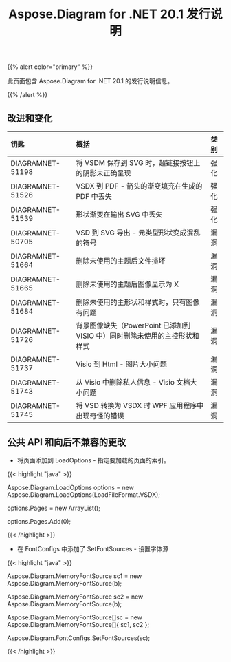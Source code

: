 ﻿---
title: Aspose.Diagram for .NET 20.1 发行说明
type: docs
weight: 70
url: /zh/net/aspose-diagram-for-net-20-1-release-notes/
---
{{% alert color="primary" %}} 

此页面包含 Aspose.Diagram for .NET 20.1 的发行说明信息。

{{% /alert %}} 
## **改进和变化**

|**钥匙**|**概括**|**类别**|
|:- |:- |:- |
|DIAGRAMNET-51198|将 VSDM 保存到 SVG 时，超链接按钮上的阴影未正确呈现|强化|
|DIAGRAMNET-51526|VSDX 到 PDF - 箭头的渐变填充在生成的 PDF 中丢失|强化|
|DIAGRAMNET-51539|形状渐变在输出 SVG 中丢失|强化|
|DIAGRAMNET-50705|VSD 到 SVG 导出 - 元类型形状变成混乱的符号|漏洞|
|DIAGRAMNET-51664|删除未使用的主题后文件损坏|漏洞|
|DIAGRAMNET-51665|删除未使用的主题后图像显示为 X|漏洞|
|DIAGRAMNET-51684|删除未使用的主形状和样式时，只有图像有问题|漏洞|
|DIAGRAMNET-51726|背景图像缺失（PowerPoint 已添加到 VISIO 中）同时删除未使用的主控形状和样式|漏洞|
|DIAGRAMNET-51737|Visio 到 Html - 图片大小问题|漏洞|
|DIAGRAMNET-51743|从 Visio 中删除私人信息 - Visio 文档大小问题|漏洞|
|DIAGRAMNET-51745|将 VSD 转换为 VSDX 时 WPF 应用程序中出现奇怪的错误|漏洞|

## **公共 API 和向后不兼容的更改**
- 将页面添加到 LoadOptions - 指定要加载的页面的索引。



{{< highlight "java" >}}

Aspose.Diagram.LoadOptions options = new Aspose.Diagram.LoadOptions(LoadFileFormat.VSDX);

options.Pages = new ArrayList();

options.Pages.Add(0);

{{< /highlight >}}

- 在 FontConfigs 中添加了 SetFontSources - 设置字体源

{{< highlight "java" >}}

Aspose.Diagram.MemoryFontSource sc1 = new Aspose.Diagram.MemoryFontSource(b);

Aspose.Diagram.MemoryFontSource sc2 = new Aspose.Diagram.MemoryFontSource(b);

Aspose.Diagram.MemoryFontSource[]sc = new Aspose.Diagram.MemoryFontSource[]{ sc1, sc2 };

Aspose.Diagram.FontConfigs.SetFontSources(sc); 

{{< /highlight >}}
